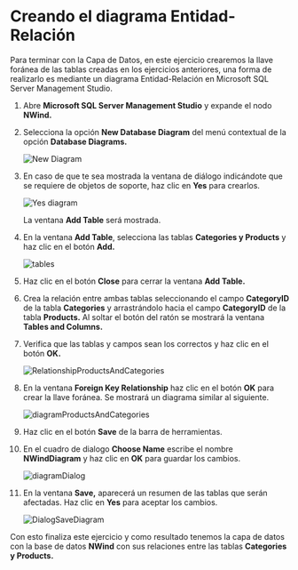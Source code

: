 # Creando el diagrama Entidad-Relación

Para terminar con la Capa de Datos, en este ejercicio crearemos la llave foránea de las tablas creadas 
en los ejercicios anteriores, una forma de realizarlo es mediante un diagrama Entidad-Relación en 
Microsoft SQL Server Management Studio.

1. Abre **Microsoft SQL Server Management Studio** y expande el nodo **NWind.**
2. Selecciona la opción **New Database Diagram** del menú contextual de la opción **Database 
   Diagrams.**
   
   ![New Diagram](https://user-images.githubusercontent.com/45072377/143627568-dcc41642-7a2a-4bd8-ac5f-c5cc3c1ff12a.png)
   
3. En caso de que te sea mostrada la ventana de diálogo indicándote que se requiere de objetos 
   de soporte, haz clic en **Yes** para crearlos.
   
   ![Yes diagram](https://user-images.githubusercontent.com/45072377/143627700-c919bd24-edb1-41e6-bd3f-310ca3587908.png)
   
   La ventana **Add Table** será mostrada.
   
4. En la ventana **Add Table**, selecciona las tablas **Categories y Products** y haz clic en el botón **Add.**

   ![tables](https://user-images.githubusercontent.com/45072377/143627818-43bb9711-c249-4f81-89b3-9030d7cb5f90.png)

5. Haz clic en el botón **Close** para cerrar la ventana **Add Table.**
6. Crea la relación entre ambas tablas seleccionando el campo **CategoryID** de la tabla **Categories**
y arrastrándolo hacia el campo **CategoryID** de la tabla **Products.** Al soltar el botón del ratón se 
mostrará la ventana **Tables and Columns.**

7. Verifica que las tablas y campos sean los correctos y haz clic en el botón **OK.**

   ![RelationshipProductsAndCategories](https://user-images.githubusercontent.com/45072377/143632292-707353a6-695b-46fd-8f8b-244002e93799.png)
   
8. En la ventana **Foreign Key Relationship** haz clic en el botón **OK** para crear la llave foránea. Se 
   mostrará un diagrama similar al siguiente.
   
   ![diagramProductsAndCategories](https://user-images.githubusercontent.com/45072377/143634016-2e8b73f3-5297-45a9-a866-9a2f43b23307.png)
   
9. Haz clic en el botón **Save** de la barra de herramientas. 
10. En el cuadro de dialogo **Choose Name** escribe el nombre **NWindDiagram** y haz clic en **OK** para 
    guardar los cambios.
    
    ![diagramDialog](https://user-images.githubusercontent.com/45072377/143636052-38b9837c-3954-4ba7-8aef-165b4b47c576.png)
    
11. En la ventana **Save,** aparecerá un resumen de las tablas que serán afectadas. Haz clic en **Yes**
    para aceptar los cambios.
    
    ![DialogSaveDiagram](https://user-images.githubusercontent.com/45072377/143636977-ab3eb368-06ea-46eb-ad8b-17ff280371a2.png)
    
Con esto finaliza este ejercicio y como resultado tenemos la capa de datos con la base de datos **NWind**
con sus relaciones entre las tablas **Categories y Products.**    

    

  





